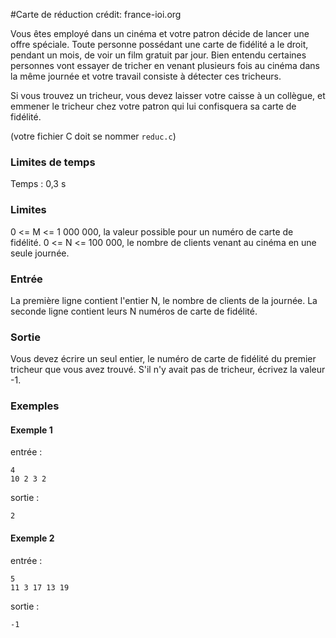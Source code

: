 #Carte de réduction
crédit: france-ioi.org

Vous êtes employé dans un cinéma et votre patron décide de lancer une offre spéciale.
Toute personne possédant une carte de fidélité a le droit, pendant un mois,
de voir un film gratuit par jour. Bien entendu certaines personnes vont essayer de
tricher en venant plusieurs fois au cinéma dans la même journée et votre travail
consiste à détecter ces tricheurs.

Si vous trouvez un tricheur, vous devez laisser votre caisse à un collègue,
et emmener le tricheur chez votre patron qui lui confisquera sa carte de fidélité.

(votre fichier C doit se nommer `reduc.c`)

### Limites de temps

Temps : 0,3 s

### Limites

0 <= M <= 1 000 000, la valeur possible pour un numéro de carte de fidélité.
0 <= N <= 100 000, le nombre de clients venant au cinéma en une seule journée.

### Entrée

La première ligne contient l'entier N, le nombre de clients de la journée.
La seconde ligne contient leurs N numéros de carte de fidélité.

### Sortie

Vous devez écrire un seul entier, le numéro de carte de fidélité du premier tricheur que vous avez trouvé.
S'il n'y avait pas de tricheur, écrivez la valeur -1.

### Exemples

#### Exemple 1
entrée :
```
4
10 2 3 2
```

sortie :
```
2
```

#### Exemple 2
entrée :
```
5
11 3 17 13 19
```
sortie :
```
-1
```
